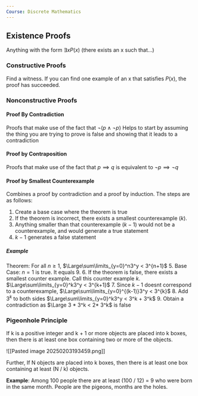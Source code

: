 ```yaml
---
Course: Discrete Mathematics
---
```



## Existence Proofs
Anything with the form $\exists x P(x)$
(there exists an x such that...)
### Constructive Proofs
Find a witness. If you can find one example of an x that satisfies $P(x)$, the proof has succeeded.

### Nonconstructive Proofs

#### Proof By Contradiction
Proofs that make use of the fact that $\lnot (p \land \lnot p)$
Helps to start by assuming the thing you are trying to prove is false and showing that it leads to a contradiction


#### Proof by Contraposition
Proofs that make use of the fact that $p \implies q$ is equivalent to $\lnot p \implies \lnot q$

#### Proof by Smallest Counterexample
Combines a proof by contradiction and a proof by induction.
The steps are as follows:
1. Create a base case where the theorem is true
2. If the theorem is incorrect, there exists a smallest counterexample ($k$).
3. Anything smaller than that counterexample ($k-1$) would not be a counterexample, and would generate a true statement
4. $k-1$ generates a false statement

##### Example
Theorem: For all $n\geqslant 1$, $\Large\sum\limits_{y=0}^n3^y < 3^{n+1}$
5. Base Case: $n=1$ is true. It equals 9.
6. If the theorem is false, there exists a smallest counter example. Call this counter example $k$. $\Large\sum\limits_{y=0}^k3^y < 3^{k+1}$
7. Since $k-1$ doesnt correspond to a counterexample, $\Large\sum\limits_{y=0}^{(k-1)}3^y < 3^{k}$
8. Add $3^k$ to both sides $\Large\sum\limits_{y=0}^k3^y < 3^k + 3^k$
9. Obtain a contradiction as $\Large 3 * 3^k < 2* 3^k$ is false

### Pigeonhole Principle
If k is a positive integer and k + 1 or more objects are placed into k boxes, then there is at least one box containing two or more of the objects.

![[Pasted image 20250203193459.png]]

Further, If N objects are placed into k boxes, then there is at least one box containing at least (N / k) objects.

**Example**: Among 100 people there are at least (100 / 12) = 9 who were born in the same month.
People are the pigeons, months are the holes.